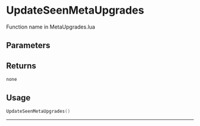 # UpdateSeenMetaUpgrades

Function name in MetaUpgrades.lua

## Parameters

## Returns

`none`

## Usage

```lua
UpdateSeenMetaUpgrades()
```

---
